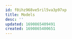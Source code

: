 ```yaml
---
id: f0ihz968ve5ril5va3p97xp
title: Models
desc: ''
updated: 1690865409491
created: 1690865400651
---
```

